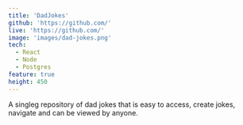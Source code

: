 ```yaml
---
title: 'DadJokes'
github: 'https://github.com/'
live: 'https://github.com/'
image: 'images/dad-jokes.png'
tech:
  - React
  - Node
  - Postgres
feature: true
height: 450
---
```


A singleg repository of dad jokes that is easy to access, create jokes, navigate and can be viewed by anyone.

